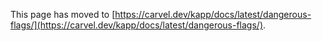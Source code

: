 This page has moved to [https://carvel.dev/kapp/docs/latest/dangerous-flags/](https://carvel.dev/kapp/docs/latest/dangerous-flags/).
